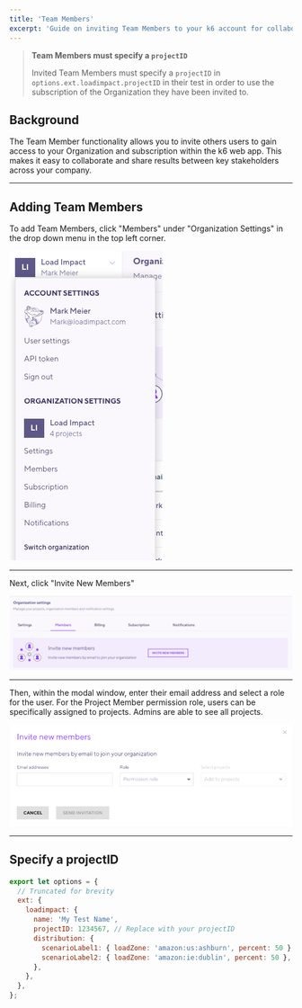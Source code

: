 ```yaml
---
title: 'Team Members'
excerpt: 'Guide on inviting Team Members to your k6 account for collaboration'
---
```



> <b>Team Members must specify a `projectID`</b>
> 
> Invited Team Members must specify a `projectID` in `options.ext.loadimpact.projectID` in their test in order to use the subscription of the Organization they have been invited to.

## Background

The Team Member functionality allows you to invite others users to gain access to your Organization and subscription within the k6 web app. This makes it easy to collaborate and share results between key stakeholders across your company.

---

## Adding Team Members

To add Team Members, click "Members" under "Organization Settings" in the drop down menu in the top left corner.

![User Drop Down Menu](images/03-Team-Members/drop-down-menu.png)

---

Next, click "Invite New Members"

![Invite Team Members](images/03-Team-Members/invite-new-members.png)

---

Then, within the modal window, enter their email address and select a role for the user. For the Project Member permission role, users can be specifically assigned to projects. Admins are able to see all projects.

![Invite Modal](images/03-Team-Members/invite-modal.png)

---

## Specify a projectID

<CodeGroup labels={[]}>

```javascript
export let options = {
  // Truncated for brevity
  ext: {
    loadimpact: {
      name: 'My Test Name',
      projectID: 1234567, // Replace with your projectID
      distribution: {
        scenarioLabel1: { loadZone: 'amazon:us:ashburn', percent: 50 },
        scenarioLabel2: { loadZone: 'amazon:ie:dublin', percent: 50 },
      },
    },
  },
};
```

</CodeGroup>
